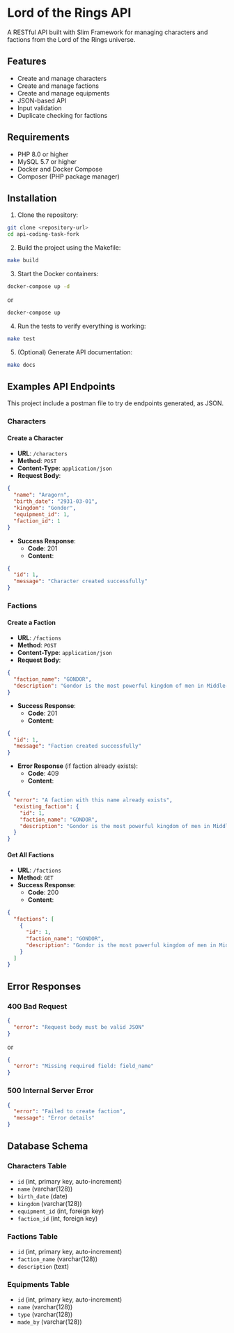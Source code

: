 # Lord of the Rings API

A RESTful API built with Slim Framework for managing characters and factions from the Lord of the Rings universe.

## Features

- Create and manage characters
- Create and manage factions
- Create and manage equipments
- JSON-based API
- Input validation
- Duplicate checking for factions

## Requirements

- PHP 8.0 or higher
- MySQL 5.7 or higher
- Docker and Docker Compose
- Composer (PHP package manager)

## Installation

1. Clone the repository:

```bash
git clone <repository-url>
cd api-coding-task-fork
```

2. Build the project using the Makefile:

```bash
make build
```

3. Start the Docker containers:

```bash
docker-compose up -d
```

or

```bash
docker-compose up
```

4. Run the tests to verify everything is working:

```bash
make test
```

5. (Optional) Generate API documentation:

```bash
make docs
```

## Examples API Endpoints

This project include a postman file to try de endpoints generated, as JSON.

### Characters

#### Create a Character

- **URL**: `/characters`
- **Method**: `POST`
- **Content-Type**: `application/json`
- **Request Body**:

```json
{
  "name": "Aragorn",
  "birth_date": "2931-03-01",
  "kingdom": "Gondor",
  "equipment_id": 1,
  "faction_id": 1
}
```

- **Success Response**:
  - **Code**: 201
  - **Content**:

```json
{
  "id": 1,
  "message": "Character created successfully"
}
```

### Factions

#### Create a Faction

- **URL**: `/factions`
- **Method**: `POST`
- **Content-Type**: `application/json`
- **Request Body**:

```json
{
  "faction_name": "GONDOR",
  "description": "Gondor is the most powerful kingdom of men in Middle-earth"
}
```

- **Success Response**:
  - **Code**: 201
  - **Content**:

```json
{
  "id": 1,
  "message": "Faction created successfully"
}
```

- **Error Response** (if faction already exists):
  - **Code**: 409
  - **Content**:

```json
{
  "error": "A faction with this name already exists",
  "existing_faction": {
    "id": 1,
    "faction_name": "GONDOR",
    "description": "Gondor is the most powerful kingdom of men in Middle-earth"
  }
}
```

#### Get All Factions

- **URL**: `/factions`
- **Method**: `GET`
- **Success Response**:
  - **Code**: 200
  - **Content**:

```json
{
  "factions": [
    {
      "id": 1,
      "faction_name": "GONDOR",
      "description": "Gondor is the most powerful kingdom of men in Middle-earth"
    }
  ]
}
```

## Error Responses

### 400 Bad Request

```json
{
  "error": "Request body must be valid JSON"
}
```

or

```json
{
  "error": "Missing required field: field_name"
}
```

### 500 Internal Server Error

```json
{
  "error": "Failed to create faction",
  "message": "Error details"
}
```

## Database Schema

### Characters Table

- `id` (int, primary key, auto-increment)
- `name` (varchar(128))
- `birth_date` (date)
- `kingdom` (varchar(128))
- `equipment_id` (int, foreign key)
- `faction_id` (int, foreign key)

### Factions Table

- `id` (int, primary key, auto-increment)
- `faction_name` (varchar(128))
- `description` (text)

### Equipments Table

- `id` (int, primary key, auto-increment)
- `name` (varchar(128))
- `type` (varchar(128))
- `made_by` (varchar(128))
